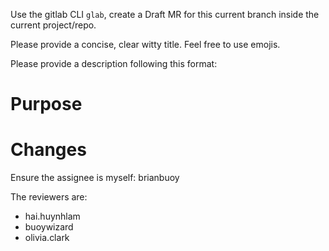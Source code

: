 Use the gitlab CLI `glab`, create a Draft MR for this current branch inside the current project/repo.

Please provide a concise, clear witty title. Feel free to use emojis.

Please provide a description following this format:

# Purpose

# Changes

Ensure the assignee is myself: brianbuoy

The reviewers are:

- hai.huynhlam
- buoywizard
- olivia.clark
